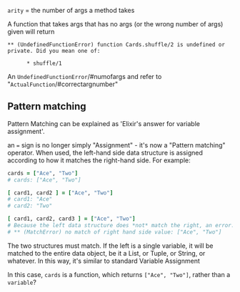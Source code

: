 `arity` = the number of args a method takes

A function that takes args that has no args (or the wrong number of args) given will return

```
** (UndefinedFunctionError) function Cards.shuffle/2 is undefined or private. Did you mean one of:

      * shuffle/1
```

An `UndefinedFunctionError`/#numofargs and refer to "`ActualFunction`/#correctargnumber"

Pattern matching
----------------

Pattern Matching can be explained as 'Elixir's answer for variable assignment'.

an `=` sign is no longer simply "Assignment" - it's now a "Pattern matching" operator. When used, the left-hand side data structure is assigned according to how it matches the right-hand side. For example:

```ruby
cards = ["Ace", "Two"]
# cards: ["Ace", "Two"]

[ card1, card2 ] = ["Ace", "Two"]
# card1: "Ace"
# card2: "Two"

[ card1, card2, card3 ] = ["Ace", "Two"]
# Because the left data structure does *not* match the right, an error:
# ** (MatchError) no match of right hand side value: ["Ace", "Two"]
```

The two structures must match. If the left is a single variable, it will be matched to the entire data object, be it a List, or Tuple, or String, or whatever. In this way, it's similar to standard Variable Assignment

In this case, `cards` is a function, which returns `["Ace", "Two"]`, rather than a `variable`?